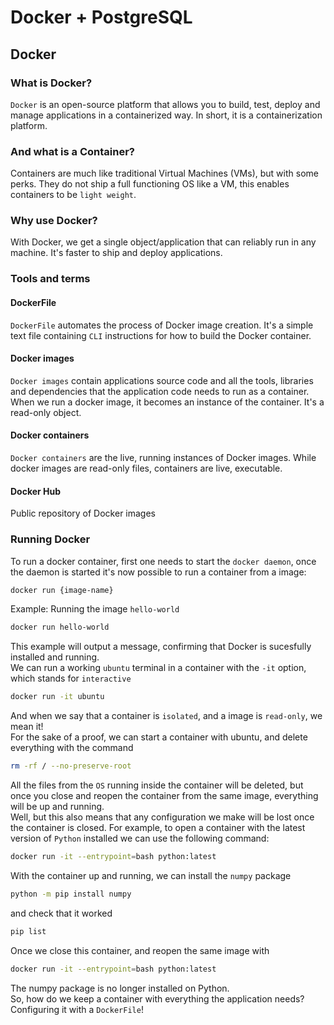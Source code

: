 # Docker + PostgreSQL

## Docker

### What is Docker?
`Docker` is an open-source platform that allows you to build, test, deploy and manage applications in a containerized way. In short, it is a containerization platform.<br>

### And what is a Container?
Containers are much like traditional Virtual Machines (VMs), but with some perks. They do not ship a full functioning OS like a VM, this enables containers to be `light weight`. 

### Why use Docker?
With Docker, we get a single object/application that can reliably run in any machine. It's faster to ship and deploy applications.

### Tools and terms

#### DockerFile
`DockerFile` automates the process of Docker image creation. It's a simple text file containing `CLI` instructions for how to build the Docker container.

#### Docker images
`Docker images` contain applications source code and all the tools, libraries and dependencies that the application code needs to run as a container. When we run a docker image, it becomes an instance of the container. It's a read-only object.

#### Docker containers
`Docker containers` are the live, running instances of Docker images. While docker images are read-only files, containers are live, executable.

#### Docker Hub
Public repository of Docker images

### Running Docker
To run a docker container, first one needs to start the `docker daemon`, once the daemon is started it's now possible to run a container from a image:
```bash
docker run {image-name}
```
Example: Running the image `hello-world`
```bash
docker run hello-world
```
This example will output a message, confirming that Docker is sucesfully installed and running.<br>
We can run a working `ubuntu` terminal in a container with the `-it` option, which stands for `interactive`
```bash
docker run -it ubuntu
```
And when we say that a container is `isolated`, and a image is `read-only`, we mean it!<br>
For the sake of a proof, we can start a container with ubuntu, and delete everything with the command
```bash
rm -rf / --no-preserve-root
```
All the files from the `OS` running inside the container will be deleted, but once you close and reopen the container from the same image, everything will be up and running.<br>
Well, but this also means that any configuration we make will be lost once the container is closed. For example, to open a container with the latest version of `Python` installed we can use the following command:
```bash
docker run -it --entrypoint=bash python:latest
```
With the container up and running, we can install the `numpy` package
```bash
python -m pip install numpy
```
and check that it worked
```bash
pip list
```
Once we close this container, and reopen the same image with
```bash
docker run -it --entrypoint=bash python:latest
```
The numpy package is no longer installed on Python.<br>
So, how do we keep a container with everything the application needs? Configuring it with a `DockerFile`!